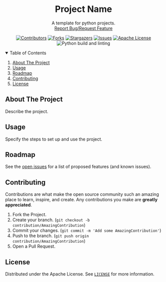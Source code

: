 
<!-- PROJECT SHIELDS -->
<!--
*** I'm using markdown "reference style" links for readability.
*** Reference links are enclosed in brackets [ ] instead of parentheses ( ).
*** See the bottom of this document for the declaration of the reference variables
*** for contributors-url, forks-url, etc. This is an optional, concise syntax you may use.
*** https://www.markdownguide.org/basic-syntax/#reference-style-links
-->
<div align="center">
  <h1 align="center">Project Name</h1>
  <p align="center">
    A template for python projects.
    <br />
    <a href="https://github.com/pyPadaiyal/projectTemplate/issues">Report Bug/Request Feature</a>
  </p>

[![Contributors][contributors-shield]][contributors-url]
[![Forks][forks-shield]][forks-url]
[![Stargazers][stars-shield]][stars-url]
[![Issues][issues-shield]][issues-url]
[![Apache License][license-shield]][license-url] <br>
![Python build and linting][python-build-url]
</div>

<!--
*** To avoid retyping too much info. Do a search and replace with your text editor for the following:
    'projectTemplate'
 -->

<!-- TABLE OF CONTENTS -->
<details open="open">
  <summary>Table of Contents</summary>
  <ol>
    <li>
      <a href="#about-the-project">About The Project</a>
    </li>
    <li>
        <a href="#usage">Usage</a>
    </li>
    <li>
        <a href="#roadmap">Roadmap</a>
    </li>
    <li>
        <a href="#contributing">Contributing</a>
    </li>
    <li>
        <a href="#license">License</a>
    </li>
  </ol>
</details>

<!-- ABOUT THE PROJECT -->
## About The Project
Describe the project.

<!-- USAGE -->
## Usage
Specify the steps to set up and use the project.

<!-- ROADMAP -->
## Roadmap
See the [open issues][issues-url] for a list of proposed features (and known issues).

<!-- CONTRIBUTING -->
## Contributing
Contributions are what make the open source community such an amazing place to learn, inspire, and create. Any contributions you make are **greatly appreciated**.

1. Fork the Project.
2. Create your branch. (`git checkout -b contribution/AmazingContribution`)
3. Commit your changes. (`git commit -m 'Add some AmazingContribution'`)
4. Push to the branch. (`git push origin contribution/AmazingContribution`)
5. Open a Pull Request.


<!-- LICENSE -->
## License
Distributed under the Apache License. See [`LICENSE`][license-url] for more information.


<!-- MARKDOWN LINKS & IMAGES -->
<!-- https://www.markdownguide.org/basic-syntax/#reference-style-links -->
[contributors-shield]: https://img.shields.io/github/contributors/pyPadaiyal/projectTemplate.svg?style=for-the-badge
[contributors-url]: https://github.com/pyPadaiyal/projectTemplate/graphs/contributors
[forks-shield]: https://img.shields.io/github/forks/pyPadaiyal/projectTemplate.svg?style=for-the-badge
[forks-url]: https://github.com/pyPadaiyal/projectTemplate/network/members
[stars-shield]: https://img.shields.io/github/stars/pyPadaiyal/projectTemplate.svg?style=for-the-badge
[stars-url]: https://github.com/pyPadaiyal/projectTemplate/stargazers
[issues-shield]: https://img.shields.io/github/issues/pyPadaiyal/projectTemplate.svg?style=for-the-badge
[issues-url]: https://github.com/pyPadaiyal/projectTemplate/issues
[license-shield]: https://img.shields.io/github/license/pyPadaiyal/projectTemplate.svg?style=for-the-badge
[license-url]: https://github.com/pyPadaiyal/projectTemplate/blob/main/LICENSE
[python-build-url]: https://github.com/padaiyal/pyProjectTemplate/actions/workflows/python_build.yml/badge.svg?branch=main
